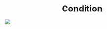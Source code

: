 <h1 align="center"> Condition </h1>
<img src="https://user-images.githubusercontent.com/25712677/57193027-1b836580-6edb-11e9-86f4-720a1c84ef3a.png" style="max-width:100%;">
